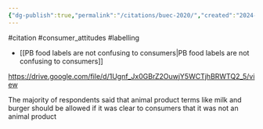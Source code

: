 ```yaml
---
{"dg-publish":true,"permalink":"/citations/buec-2020/","created":"2024-01-12T13:41:23.000+00:00","updated":"2025-10-10T23:55:23.257+01:00"}
---
```


#citation #consumer_attitudes #labelling 

- [[PB food labels are not confusing to consumers\|PB food labels are not confusing to consumers]]

https://drive.google.com/file/d/1Ugnf_Jx0GBrZ2OuwjY5WCTjhBRWTQ2_5/view 

The majority of respondents said that animal product terms like milk and burger should be allowed if it was clear to consumers that it was not an animal product